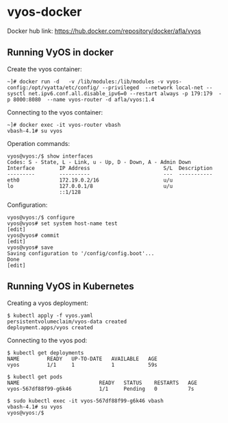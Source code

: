 # vyos-docker

Docker hub link: https://hub.docker.com/repository/docker/afla/vyos


## Running VyOS in docker

Create the vyos container:

```console 
~]# docker run -d   -v /lib/modules:/lib/modules -v vyos-config:/opt/vyatta/etc/config/ --privileged  --network local-net --sysctl net.ipv6.conf.all.disable_ipv6=0 --restart always -p 179:179  -p 8000:8080  --name vyos-router -d afla/vyos:1.4
```

Connecting to the vyos container:

```console
~]# docker exec -it vyos-router vbash
vbash-4.1# su vyos
```

Operation commands:

```console
vyos@vyos:/$ show interfaces
Codes: S - State, L - Link, u - Up, D - Down, A - Admin Down
Interface        IP Address                        S/L  Description
---------        ----------                        ---  -----------
eth0             172.19.0.2/16                     u/u
lo               127.0.0.1/8                       u/u
                 ::1/128
```

Configuration:

```console
vyos@vyos:/$ configure
vyos@vyos# set system host-name test
[edit]
vyos@vyos# commit
[edit]
vyos@vyos# save
Saving configuration to '/config/config.boot'...
Done
[edit]
```

## Running VyOS in Kubernetes

Creating a vyos deployment:

```console 
$ kubectl apply -f vyos.yaml
persistentvolumeclaim/vyos-data created
deployment.apps/vyos created
```

Connecting to the vyos pod:

```console 
$ kubectl get deployments
NAME         READY   UP-TO-DATE   AVAILABLE   AGE
vyos         1/1     1            1           59s

$ kubectl get pods
NAME                          READY   STATUS    RESTARTS   AGE
vyos-567df88f99-g6k46         1/1     Pending   0          7s

$ sudo kubectl exec -it vyos-567df88f99-g6k46 vbash
vbash-4.1# su vyos
vyos@vyos:/$
```
